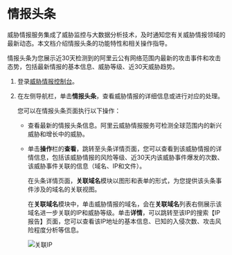 # 情报头条

威胁情报服务集成了威胁监控与大数据分析技术，及时通知您有关威胁情报领域的最新动态。本文档介绍情报头条的功能特性和相关操作指导。

情报头条为您展示近30天检测到的阿里云公有网络范围内最新的攻击事件和攻击态势，包括最新情报的基本信息、威胁等级、近30天威胁趋势。

1.  登录[威胁情报控制台](https://yundunnext.console.aliyun.com/?p=sasti#/overview)。

2.  在左侧导航栏，单击**情报头条**，查看威胁情报的详细信息或进行对应的处理。

    您可以在情报头条页面执行以下操作：

    -   查看最新的情报头条信息。阿里云威胁情报服务可检测全球范围内的新兴威胁和增长中的威胁。
    -   单击**操作**栏的**查看**，跳转至头条详情页面，您可以查看到该威胁情报的详情信息，包括该威胁情报的风险等级、近30天内该威胁事件爆发的次数、该威胁事件关联的信息（域名、IP和文件）。

        在头条详情页面，**关联域名**模块以图形和表单的形式，为您提供该头条事件涉及的域名的关联视图。

        在**关联域名**模块中，单击威胁情报的域名，会在**关联域名**列表右侧展示该域名进一步关联的IP和威胁等级。单击**详情**，可以跳转至该IP的搜索【IP报告】页面，您可以查看该IP地址的基本信息、已知的入侵次数、攻击风险程度分析等信息。

        ![关联IP](https://static-aliyun-doc.oss-cn-hangzhou.aliyuncs.com/assets/img/zh-CN/9231409951/p134223.png)


